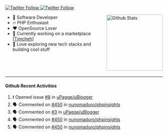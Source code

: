 <p>
  <a href="https://twitter.com/50bhan">
    <img alt="Twitter Follow" src="https://img.shields.io/twitter/follow/50bhan?color=1DA1F2&logo=twitter&style=for-the-badge">
  </a>
  
  <a href="https://www.linkedin.com/in/50bhan">
    <img alt="Twitter Follow" src="https://img.shields.io/badge/LinkedIn-0077B5?style=for-the-badge&logo=linkedin&logoColor=white">
  </a>
</p>

<img alt="Github Stats" src="https://github-readme-stats.vercel.app/api?username=50bhan&show_icons=true" align="right" height="180" />

- 🔭 Software Developer
- :fire: PHP Enthusiast
- :hearts: OpenSource Lover
- :mega: Currently working on a marketplace [[Timcheh](https://timcheh.com)]
- 🚀 Love exploring new tech stacks and building cool stuff

<br><br><br><hr>

#### Github Recent Activities
<!--START_SECTION:activity-->
1. ❗️ Opened issue [#8](https://github.com/uPagge/uBlogger/issues/8) in [uPagge/uBlogger](https://github.com/uPagge/uBlogger)
2. 🗣 Commented on [#450](https://github.com/nunomaduro/phpinsights/issues/450) in [nunomaduro/phpinsights](https://github.com/nunomaduro/phpinsights)
3. 🗣 Commented on [#3](https://github.com/uPagge/uBlogger/issues/3) in [uPagge/uBlogger](https://github.com/uPagge/uBlogger)
4. 🗣 Commented on [#450](https://github.com/nunomaduro/phpinsights/issues/450) in [nunomaduro/phpinsights](https://github.com/nunomaduro/phpinsights)
5. 🗣 Commented on [#450](https://github.com/nunomaduro/phpinsights/issues/450) in [nunomaduro/phpinsights](https://github.com/nunomaduro/phpinsights)
<!--END_SECTION:activity-->
